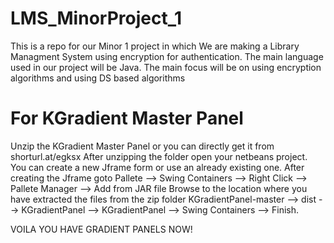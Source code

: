 # LMS_MinorProject_1
This is a repo for our Minor 1 project in which We are making a Library Managment System using encryption for authentication.
The main language used in our project will be Java.
The main focus will be on using encryption algorithms and using DS based algorithms
# For KGradient Master Panel 
Unzip the KGradient Master Panel or you can directly get it from shorturl.at/egksx
After unzipping the folder open your netbeans project.
You can create a new Jframe form or use an already existing one.
After creating the Jframe goto Pallete --> Swing Containers --> Right Click --> Pallete Manager --> Add from JAR file 
Browse to the location where you have extracted the files from the zip folder 
KGradientPanel-master --> dist --> KGradientPanel --> KGradientPanel --> Swing Containers --> Finish.

VOILA YOU HAVE GRADIENT PANELS NOW!